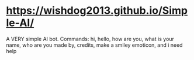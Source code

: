 # https://wishdog2013.github.io/Simple-AI/
A VERY simple AI bot.
Commands: hi, hello, how are you, what is your name, who are you made by, credits, make a smiley emoticon, and i need help
